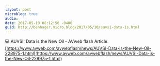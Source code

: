 ```yaml
---
layout: post
microblog: true
audio: 
date: 2017-05-10 08:12:50 -0400
guid: http://benhager.micro.blog/2017/05/10/auvsi-data-is.html
---
```

💻 AUVSI: Data is the New Oil - AVweb flash Article: [https://www.avweb.com/avwebflash/news/AUVSI-Data-is-the-New-Oil-228975-1.html](https://www.avweb.com/avwebflash/news/AUVSI-Data-is-the-New-Oil-228975-1.html)
